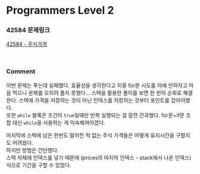 # Programmers Level 2

### 42584 문제링크

[42584 - 주식가격](https://school.programmers.co.kr/learn/courses/30/lessons/42584)

<br>

### Comment

이번 문제는 푸는데 실패했다. 효율성을 생각한다고 이중 for문 시도를 아예 안하자고 마음 먹으니 문제를 오히려 풀지 못했다... 스택을 활용한 풀이를 보면 한 번의 순회로 해결한다. 스택에 가격을 저장하는 것이 아닌 인덱스를 저장하는 것부터 포인트를 잡아야했다. <br>
또한 `while` 블록은 조건이 `true`일때만 반복 실행되는 걸 잠깐 간과했다.
for문+if문 조합 대신 `while`을 사용하는 게 익숙해져야겠다. <br>

마지막에 스택에 남은 한번도 떨어진 적 없는 주식 가격들은 어떻게 유지시간을 구할지도 어려웠다. <br>
하지만 방법은 간단했다. <br>
스택 자체에 인덱스를 넣기 때문에 (prices의 마지막 인덱스 - stack에서 나온 인덱스)식으로 기간을 구할 수 있었다.
